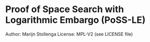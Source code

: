 # Proof of Space Search with Logarithmic Embargo (PoSS-LE)
Author: Marijn Stollenga
License: MPL-V2 (see LICENSE file)
